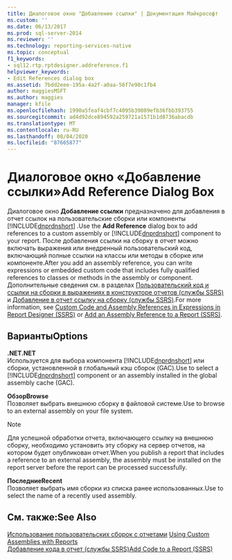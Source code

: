 ```yaml
---
title: Диалоговое окно "Добавление ссылки" | Документация Майкрософт
ms.custom: ''
ms.date: 06/13/2017
ms.prod: sql-server-2014
ms.reviewer: ''
ms.technology: reporting-services-native
ms.topic: conceptual
f1_keywords:
- sql12.rtp.rptdesigner.addreference.f1
helpviewer_keywords:
- Edit References dialog box
ms.assetid: 7bdd2eee-195a-4a2f-a0aa-56f7e90c1fb4
author: maggiesMSFT
ms.author: maggies
manager: kfile
ms.openlocfilehash: 1990a5feaf4cbf7c4095b39089efb36fbb393755
ms.sourcegitcommit: ad4d92dce894592a259721a1571b1d8736abacdb
ms.translationtype: MT
ms.contentlocale: ru-RU
ms.lasthandoff: 08/04/2020
ms.locfileid: "87665877"
---
```

# <a name="add-reference-dialog-box"></a><span data-ttu-id="becbf-102">Диалоговое окно «Добавление ссылки»</span><span class="sxs-lookup"><span data-stu-id="becbf-102">Add Reference Dialog Box</span></span>
  <span data-ttu-id="becbf-103">Диалоговое окно **Добавление ссылки** предназначено для добавления в отчет ссылок на пользовательские сборки или компоненты [!INCLUDE[dnprdnshort](../includes/dnprdnshort-md.md)] .</span><span class="sxs-lookup"><span data-stu-id="becbf-103">Use the **Add Reference** dialog box to add references to a custom assembly or [!INCLUDE[dnprdnshort](../includes/dnprdnshort-md.md)] component to your report.</span></span> <span data-ttu-id="becbf-104">После добавления ссылки на сборку в отчет можно включать выражения или внедренный пользовательский код, включающий полные ссылки на классы или методы в сборке или компоненте.</span><span class="sxs-lookup"><span data-stu-id="becbf-104">After you add an assembly reference, you can write expressions or embedded custom code that includes fully qualified references to classes or methods in the assembly or component.</span></span> <span data-ttu-id="becbf-105">Дополнительные сведения см. в разделах [Пользовательский код и ссылки на сборки в выражениях в конструкторе отчетов (службы SSRS)](report-design/custom-code-and-assembly-references-in-expressions-in-report-designer-ssrs.md) и [Добавление в отчет ссылку на сборку (службы SSRS)](report-design/add-an-assembly-reference-to-a-report-ssrs.md).</span><span class="sxs-lookup"><span data-stu-id="becbf-105">For more information, see [Custom Code and Assembly References in Expressions in Report Designer &#40;SSRS&#41;](report-design/custom-code-and-assembly-references-in-expressions-in-report-designer-ssrs.md) or [Add an Assembly Reference to a Report &#40;SSRS&#41;](report-design/add-an-assembly-reference-to-a-report-ssrs.md).</span></span>  
  
## <a name="options"></a><span data-ttu-id="becbf-106">Варианты</span><span class="sxs-lookup"><span data-stu-id="becbf-106">Options</span></span>  
 <span data-ttu-id="becbf-107">**.NET**</span><span class="sxs-lookup"><span data-stu-id="becbf-107">**.NET**</span></span>  
 <span data-ttu-id="becbf-108">Используется для выбора компонента [!INCLUDE[dnprdnshort](../includes/dnprdnshort-md.md)] или сборки, установленной в глобальный кэш сборок (GAC).</span><span class="sxs-lookup"><span data-stu-id="becbf-108">Use to select a [!INCLUDE[dnprdnshort](../includes/dnprdnshort-md.md)] component or an assembly installed in the global assembly cache (GAC).</span></span>  
  
 <span data-ttu-id="becbf-109">**Обзор**</span><span class="sxs-lookup"><span data-stu-id="becbf-109">**Browse**</span></span>  
 <span data-ttu-id="becbf-110">Позволяет выбрать внешнюю сборку в файловой системе.</span><span class="sxs-lookup"><span data-stu-id="becbf-110">Use to browse to an external assembly on your file system.</span></span>  
  
> [!NOTE]  
>  <span data-ttu-id="becbf-111">Для успешной обработки отчета, включающего ссылку на внешнюю сборку, необходимо установить эту сборку на сервер отчетов, на котором будет опубликован отчет.</span><span class="sxs-lookup"><span data-stu-id="becbf-111">When you publish a report that includes a reference to an external assembly, the assembly must be installed on the report server before the report can be processed successfully.</span></span>  
  
 <span data-ttu-id="becbf-112">**Последние**</span><span class="sxs-lookup"><span data-stu-id="becbf-112">**Recent**</span></span>  
 <span data-ttu-id="becbf-113">Позволяет выбрать имя сборки из списка ранее использованных.</span><span class="sxs-lookup"><span data-stu-id="becbf-113">Use to select the name of a recently used assembly.</span></span>  
  
## <a name="see-also"></a><span data-ttu-id="becbf-114">См. также:</span><span class="sxs-lookup"><span data-stu-id="becbf-114">See Also</span></span>  
 <span data-ttu-id="becbf-115">[Использование пользовательских сборок с отчетами](custom-assemblies/using-custom-assemblies-with-reports.md) </span><span class="sxs-lookup"><span data-stu-id="becbf-115">[Using Custom Assemblies with Reports](custom-assemblies/using-custom-assemblies-with-reports.md) </span></span>  
 [<span data-ttu-id="becbf-116">Добавление кода в отчет (службы SSRS)</span><span class="sxs-lookup"><span data-stu-id="becbf-116">Add Code to a Report &#40;SSRS&#41;</span></span>](report-design/add-code-to-a-report-ssrs.md)  
  
  
